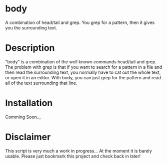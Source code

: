# body
A combination of head/tail and grep. You grep for a pattern, then it gives you the surrounding text.

# Description
"body" is a combination of the well known commands head/tail and grep. The problem with grep is that if you want to search for a pattern in a file and then read the surrounding text, you normally have to cat out the whole text, or open it in an editor. With body, you can just grep for the pattern and read all of the text surrounding that line.

# Installation
Comming Soon..,

# Disclaimer
This script is very much a work in progress... At the moment it is barely usable. Please just bookmark this project and check back in later!

